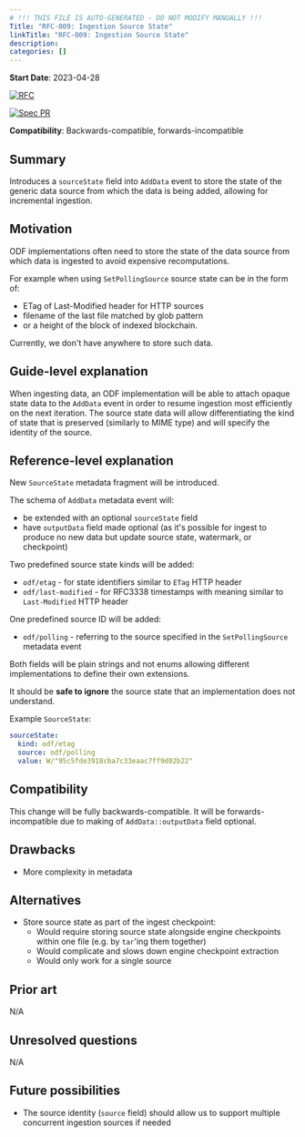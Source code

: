 ```yaml
---
# !!! THIS FILE IS AUTO-GENERATED - DO NOT MODIFY MANUALLY !!!
Title: "RFC-009: Ingestion Source State"
linkTitle: "RFC-009: Ingestion Source State"
description:
categories: []
---
```


**Start Date**: 2023-04-28

[![RFC](https://img.shields.io/github/issues/detail/state/kamu-data/open-data-fabric/50?label=RFC%20Status)](https://github.com/kamu-data/open-data-fabric/issues/50)

[![Spec PR](https://img.shields.io/github/pulls/detail/state/kamu-data/open-data-fabric/51?label=Spec%20PR)](https://github.com/kamu-data/open-data-fabric/pull/51)

**Compatibility**: Backwards-compatible, forwards-incompatible

## Summary
Introduces a `sourceState` field into `AddData` event to store the state of the generic data source from which the data is being added, allowing for incremental ingestion.

## Motivation
ODF implementations often need to store the state of the data source from which data is ingested to avoid expensive recomputations.

For example when using `SetPollingSource` source state can be in the form of:
- ETag of Last-Modified header for HTTP sources
- filename of the last file matched by glob pattern
- or a height of the block of indexed blockchain.

Currently, we don't have anywhere to store such data.

## Guide-level explanation
When ingesting data, an ODF implementation will be able to attach opaque state data to the `AddData` event in order to resume ingestion most efficiently on the next iteration. The source state data will allow differentiating the kind of state that is preserved (similarly to MIME type) and will specify the identity of the source.

## Reference-level explanation
New `SourceState` metadata fragment will be introduced.

The schema of `AddData` metadata event will:
- be extended with an optional `sourceState` field
- have `outputData` field made optional (as it's possible for ingest to produce no new data but update source state, watermark, or checkpoint)

Two predefined source state kinds will be added:
- `odf/etag` - for state identifiers similar to `ETag` HTTP header
- `odf/last-modified` - for RFC3338 timestamps with meaning similar to `Last-Modified` HTTP header

One predefined source ID will be added:
- `odf/polling` - referring to the source specified in the `SetPollingSource` metadata event

Both fields will be plain strings and not enums allowing different implementations to define their own extensions.

It should be **safe to ignore** the source state that an implementation does not understand.

Example `SourceState`:

```yaml
sourceState:
  kind: odf/etag
  source: odf/polling
  value: W/"95c5fde3918cba7c33eaac7ff9d02b22"
```

## Compatibility
This change will be fully backwards-compatible. It will be forwards-incompatible due to making of `AddData::outputData` field optional.

## Drawbacks
- More complexity in metadata

## Alternatives
- Store source state as part of the ingest checkpoint:
  - Would require storing source state alongside engine checkpoints within one file (e.g. by `tar`'ing them together)
  - Would complicate and slows down engine checkpoint extraction
  - Would only work for a single source

## Prior art
N/A

## Unresolved questions
N/A

## Future possibilities
- The source identity (`source` field) should allow us to support multiple concurrent ingestion sources if needed